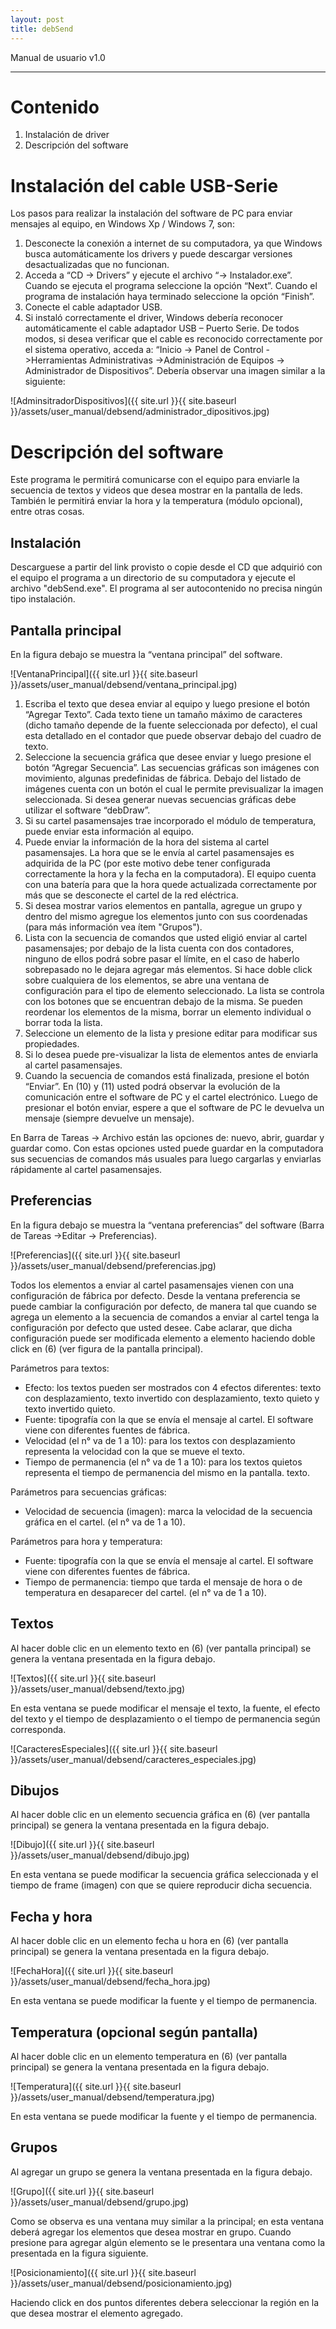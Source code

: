 ```yaml
---
layout: post
title: debSend
---
```


Manual de usuario v1.0

---

# Contenido

1. Instalación de driver
2. Descripción del software

# Instalación del cable USB-Serie

Los pasos para realizar la instalación del software de PC para enviar mensajes al equipo, en
Windows Xp / Windows 7, son:

1. Desconecte la conexión a internet de su computadora, ya que Windows busca automáticamente los drivers y puede descargar versiones desactualizadas que no funcionan.
2. Acceda a “CD -> Drivers” y ejecute el archivo “-> Instalador.exe”. Cuando se ejecuta el programa seleccione la opción “Next”. Cuando el programa de instalación haya terminado seleccione la opción “Finish”.
3. Conecte el cable adaptador USB.
4. Si instaló correctamente el driver, Windows debería reconocer automáticamente el cable adaptador USB – Puerto Serie. De todos modos, si desea verificar que el cable es reconocido correctamente por el sistema operativo, acceda a: “Inicio -> Panel de Control ->Herramientas Administrativas ->Administración de Equipos -> Administrador de Dispositivos”. Debería observar una imagen similar a la siguiente:

![AdminsitradorDispositivos]({{ site.url }}{{ site.baseurl }}/assets/user_manual/debsend/administrador_dipositivos.jpg)


# Descripción del software

Este programa le permitirá comunicarse con el equipo para enviarle la secuencia de textos y videos que desea mostrar en la pantalla de leds. También le permitirá enviar la hora y la temperatura (módulo opcional), entre otras cosas.

## Instalación

Descarguese a partir del link provisto o copie desde el CD que adquirió con el equipo el programa a un directorio de su computadora y ejecute el archivo "debSend.exe". El programa al ser autocontenido no precisa ningún tipo instalación.

## Pantalla principal

En la figura debajo se muestra la “ventana principal” del software.

![VentanaPrincipal]({{ site.url }}{{ site.baseurl }}/assets/user_manual/debsend/ventana_principal.jpg)

1. Escriba el texto que desea enviar al equipo y luego presione el botón “Agregar Texto”. Cada texto tiene un tamaño máximo de caracteres (dicho tamaño depende de la fuente seleccionada por defecto), el cual esta detallado en el contador que puede observar debajo del cuadro de texto.
2. Seleccione la secuencia gráfica que desee enviar y luego presione el botón “Agregar Secuencia”. Las secuencias gráficas son imágenes con movimiento, algunas predefinidas de fábrica. Debajo del listado de imágenes cuenta con un botón el cual le permite previsualizar la imagen seleccionada. Si desea generar nuevas secuencias gráficas debe utilizar el software “debDraw”.
3. Si su cartel pasamensajes trae incorporado el módulo de temperatura, puede enviar esta información al equipo.
4. Puede enviar la información de la hora del sistema al cartel pasamensajes. La hora que se le envía al cartel pasamensajes es adquirida de la PC (por este motivo debe tener configurada correctamente la hora y la fecha en la  computadora). El equipo cuenta con una batería para que la hora quede actualizada correctamente por más que se
desconecte el cartel de la red eléctrica.
5. Si desea mostrar varios elementos en pantalla, agregue un grupo y dentro del mismo agregue los elementos junto con sus coordenadas (para más información vea ítem "Grupos").
6. Lista con la secuencia de comandos que usted eligió enviar al cartel pasamensajes; por debajo de la lista cuenta con dos contadores, ninguno de ellos podrá sobre pasar el límite, en el caso de haberlo sobrepasado no le dejara agregar más elementos. Si hace doble click sobre cualquiera de los elementos, se abre una ventana de configuración para el tipo de elemento seleccionado. La lista se controla con los botones que se encuentran debajo de la misma. Se pueden reordenar los elementos de la misma, borrar un elemento individual o borrar toda la lista.
7. Seleccione un elemento de la lista y presione editar para modificar sus propiedades.
8. Si lo desea puede pre-visualizar la lista de elementos antes de enviarla al cartel pasamensajes.
9. Cuando la secuencia de comandos está finalizada, presione el botón “Enviar”. En (10) y (11) usted podrá observar la evolución de la comunicación entre el software de PC y el cartel electrónico. Luego de presionar el botón enviar, espere a que el software de PC le devuelva un mensaje (siempre devuelve un mensaje). 

En Barra de Tareas -> Archivo están las opciones de: nuevo, abrir, guardar y guardar como. Con estas opciones usted puede guardar en la computadora sus secuencias de comandos más usuales para luego cargarlas y enviarlas rápidamente al cartel pasamensajes.

## Preferencias

En la figura debajo se muestra la “ventana preferencias” del software (Barra de Tareas ->Editar -> Preferencias).

![Preferencias]({{ site.url }}{{ site.baseurl }}/assets/user_manual/debsend/preferencias.jpg)

Todos los elementos a enviar al cartel pasamensajes vienen con una configuración de fábrica por defecto. Desde la ventana preferencia se puede cambiar la configuración por defecto, de manera tal que cuando se agrega un elemento a la secuencia de comandos a enviar al cartel tenga la configuración por defecto que usted desee. Cabe aclarar, que dicha configuración
puede ser modificada elemento a elemento haciendo doble click en (6) (ver figura de la pantalla principal).

Parámetros para textos:

 * Efecto: los textos pueden ser mostrados con 4 efectos diferentes: texto con desplazamiento, texto invertido con desplazamiento, texto quieto y texto invertido quieto.
 * Fuente: tipografía con la que se envía el mensaje al cartel. El software viene con diferentes fuentes de fábrica.
 * Velocidad (el n° va de 1 a 10): para los textos con desplazamiento representa la velocidad con la que se mueve el texto.
 * Tiempo de permanencia (el n° va de 1 a 10): para los textos quietos representa el tiempo de permanencia del mismo en la pantalla. texto.

Parámetros para secuencias gráficas:

 * Velocidad de secuencia (imagen): marca la velocidad de la secuencia gráfica en el cartel. (el n° va de 1 a 10).

Parámetros para hora y temperatura:

 * Fuente: tipografía con la que se envía el mensaje al cartel. El software viene con diferentes fuentes de fábrica.
 * Tiempo de permanencia: tiempo que tarda el mensaje de hora o de temperatura en desaparecer del cartel. (el n° va de 1 a 10).

## Textos

Al hacer doble clic en un elemento texto en (6) (ver pantalla principal) se genera la ventana presentada en la figura debajo.

![Textos]({{ site.url }}{{ site.baseurl }}/assets/user_manual/debsend/texto.jpg)

En esta ventana se puede modificar el mensaje el texto, la fuente, el efecto del texto y el tiempo de desplazamiento o el tiempo de permanencia según corresponda.

![CaracteresEspeciales]({{ site.url }}{{ site.baseurl }}/assets/user_manual/debsend/caracteres_especiales.jpg)

## Dibujos

Al hacer doble clic en un elemento secuencia gráfica en (6) (ver pantalla principal) se genera la ventana presentada en la figura debajo.

![Dibujo]({{ site.url }}{{ site.baseurl }}/assets/user_manual/debsend/dibujo.jpg)

En esta ventana se puede modificar la secuencia gráfica seleccionada y el tiempo de frame (imagen) con que se quiere reproducir dicha secuencia.

## Fecha y hora

Al hacer doble clic en un elemento fecha u hora en (6) (ver pantalla principal) se genera la ventana presentada en la figura debajo.

![FechaHora]({{ site.url }}{{ site.baseurl }}/assets/user_manual/debsend/fecha_hora.jpg)

En esta ventana se puede modificar la fuente y el tiempo de permanencia.

## Temperatura (opcional según pantalla)

Al hacer doble clic en un elemento temperatura en (6) (ver pantalla principal) se genera la ventana presentada en la figura debajo.

![Temperatura]({{ site.url }}{{ site.baseurl }}/assets/user_manual/debsend/temperatura.jpg)

En esta ventana se puede modificar la fuente y el tiempo de permanencia.

## Grupos

Al agregar un grupo se genera la ventana presentada en la figura debajo.

![Grupo]({{ site.url }}{{ site.baseurl }}/assets/user_manual/debsend/grupo.jpg)

Como se observa es una ventana muy similar a la principal; en esta ventana deberá agregar los elementos que desea mostrar en grupo. Cuando presione para agregar algún elemento se le presentara una ventana como la presentada en la figura siguiente.

![Posicionamiento]({{ site.url }}{{ site.baseurl }}/assets/user_manual/debsend/posicionamiento.jpg)

Haciendo click en dos puntos diferentes debera seleccionar la región en la que desea mostrar el elemento agregado.